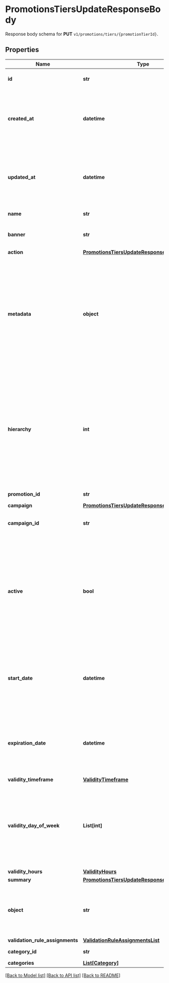 # PromotionsTiersUpdateResponseBody

Response body schema for **PUT** `v1/promotions/tiers/{promotionTierId}`.

## Properties

Name | Type | Description | Notes
------------ | ------------- | ------------- | -------------
**id** | **str** | Unique promotion tier ID. | [optional] 
**created_at** | **datetime** | Timestamp representing the date and time when the promotion tier was created. The value is shown in the ISO 8601 format. | [optional] 
**updated_at** | **datetime** | Timestamp representing the date and time when the promotion tier was updated. The value is shown in the ISO 8601 format. | [optional] 
**name** | **str** | Name of the promotion tier. | [optional] 
**banner** | **str** | Text to be displayed to your customers on your website. | [optional] 
**action** | [**PromotionsTiersUpdateResponseBodyAction**](PromotionsTiersUpdateResponseBodyAction.md) |  | [optional] 
**metadata** | **object** | The metadata object stores all custom attributes assigned to the promotion tier. A set of key/value pairs that you can attach to a promotion tier object. It can be useful for storing additional information about the promotion tier in a structured format. | [optional] 
**hierarchy** | **int** | The promotions hierarchy defines the order in which the discounts from different tiers will be applied to a customer&#39;s order. If a customer qualifies for discounts from more than one tier, discounts will be applied in the order defined in the hierarchy. | [optional] 
**promotion_id** | **str** | Promotion unique ID. | [optional] 
**campaign** | [**PromotionsTiersUpdateResponseBodyCampaign**](PromotionsTiersUpdateResponseBodyCampaign.md) |  | [optional] 
**campaign_id** | **str** | Promotion tier&#39;s parent campaign&#39;s unique ID. | [optional] 
**active** | **bool** | A flag to toggle the promotion tier on or off. You can disable a promotion tier even though it&#39;s within the active period defined by the &#x60;start_date&#x60; and &#x60;expiration_date&#x60;.    - &#x60;true&#x60; indicates an *active* promotion tier - &#x60;false&#x60; indicates an *inactive* promotion tier | [optional] 
**start_date** | **datetime** | Activation timestamp defines when the promotion tier starts to be active in ISO 8601 format. Promotion tier is *inactive before* this date.  | [optional] 
**expiration_date** | **datetime** | Activation timestamp defines when the promotion tier expires in ISO 8601 format. Promotion tier is *inactive after* this date.  | [optional] 
**validity_timeframe** | [**ValidityTimeframe**](ValidityTimeframe.md) |  | [optional] 
**validity_day_of_week** | **List[int]** | Integer array corresponding to the particular days of the week in which the voucher is valid.  - &#x60;0&#x60; Sunday - &#x60;1&#x60; Monday - &#x60;2&#x60; Tuesday - &#x60;3&#x60; Wednesday - &#x60;4&#x60; Thursday - &#x60;5&#x60; Friday - &#x60;6&#x60; Saturday | [optional] 
**validity_hours** | [**ValidityHours**](ValidityHours.md) |  | [optional] 
**summary** | [**PromotionsTiersUpdateResponseBodySummary**](PromotionsTiersUpdateResponseBodySummary.md) |  | [optional] 
**object** | **str** | The type of the object represented by JSON. This object stores information about the promotion tier. | [optional] [default to 'promotion_tier']
**validation_rule_assignments** | [**ValidationRuleAssignmentsList**](ValidationRuleAssignmentsList.md) |  | [optional] 
**category_id** | **str** | Promotion tier category ID. | [optional] 
**categories** | [**List[Category]**](Category.md) |  | [optional] 

[[Back to Model list]](../README.md#documentation-for-models) [[Back to API list]](../README.md#documentation-for-api-endpoints) [[Back to README]](../README.md)


